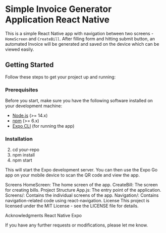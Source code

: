 # Simple Invoice Generator Application React Native

This is a simple React Native app with navigation between two screens - `HomeScreen` and `CreateBill`. After filling form and hitting submit button, an automated Invoice will be generated and saved on the device which can be viewed easily.

## Getting Started

Follow these steps to get your project up and running:

### Prerequisites

Before you start, make sure you have the following software installed on your development machine:

- [Node.js](https://nodejs.org/) (>= 14.x)
- [npm](https://www.npmjs.com/) (>= 6.x)
- [Expo CLI](https://docs.expo.dev/workflow/expo-cli/) (for running the app)

### Installation

2. cd your-repo
3. npm install
4. npm start

This will start the Expo development server. You can then use the Expo Go app on your mobile device to scan the QR code and view the app.

Screens
HomeScreen: The home screen of the app.
CreateBill: The screen for creating bills.
Project Structure
App.js: The entry point of the application.
Screens/: Contains the individual screens of the app.
Navigation/: Contains navigation-related code using react-navigation.
License
This project is licensed under the MIT License - see the LICENSE file for details.

Acknowledgments
React Native
Expo

If you have any further requests or modifications, please let me know.
